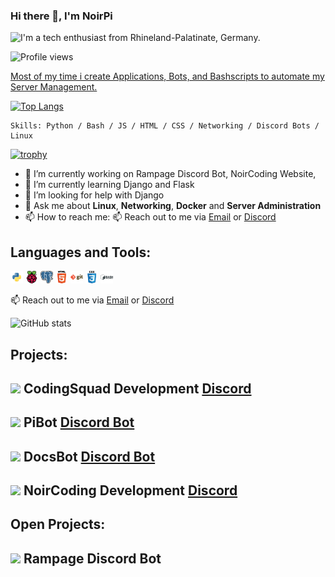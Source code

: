 ### Hi there 👋, I'm NoirPi
![I'm a tech enthusiast from **Rhineland-Palatinate, Germany**.](https://i.ibb.co/Qf4zQrq/banner.png)

![Profile views](https://gpvc.arturio.dev/NoirPi) <a href="https://github.com/noirpi">


Most of my time i create Applications, Bots, and Bashscripts to automate my Server Management.

[![Top Langs](https://github-readme-stats.vercel.app/api/top-langs/?username=NoirPi)](https://github.com/anuraghazra/github-readme-stats)
```
Skills: Python / Bash / JS / HTML / CSS / Networking / Discord Bots / Linux 
```
[![trophy](https://github-profile-trophy.vercel.app/?username=NoirPi)](https://github.com/ryo-ma/github-profile-trophy)
- 🔭 I’m currently working on Rampage Discord Bot, NoirCoding Website,  
- 🌱 I’m currently learning Django and Flask 
- 🤔 I’m looking for help with Django 
- 💬 Ask me about **Linux**, **Networking**, **Docker** and **Server Administration** 
- 📫 How to reach me: 📫 Reach out to me via [Email](mailto:noirpi@noircoding.de) or [Discord](https://discord.gg/R6qAmWy) 


## **Languages and Tools:**

<code><img height="20" src="https://raw.githubusercontent.com/github/explore/80688e429a7d4ef2fca1e82350fe8e3517d3494d/topics/python/python.png"></code>
<code><img height="20" src="https://raw.githubusercontent.com/github/explore/80688e429a7d4ef2fca1e82350fe8e3517d3494d/topics/raspberry-pi/raspberry-pi.png"></code>
<code><img height="20" src="https://raw.githubusercontent.com/github/explore/80688e429a7d4ef2fca1e82350fe8e3517d3494d/topics/postgresql/postgresql.png"></code>
<code><img height="20" src="https://raw.githubusercontent.com/github/explore/80688e429a7d4ef2fca1e82350fe8e3517d3494d/topics/html/html.png"></code>
<code><img height="20" src="https://raw.githubusercontent.com/github/explore/80688e429a7d4ef2fca1e82350fe8e3517d3494d/topics/git/git.png"></code>
<code><img height="20" src="https://raw.githubusercontent.com/github/explore/80688e429a7d4ef2fca1e82350fe8e3517d3494d/topics/css/css.png"></code>
<code><img height="20" src="https://raw.githubusercontent.com/github/explore/80688e429a7d4ef2fca1e82350fe8e3517d3494d/topics/bash/bash.png"></code>

📫 Reach out to me via [Email](mailto:noirpi@noircoding.de) or [Discord](https://discord.gg/R6qAmWy)

![GitHub stats](https://github-readme-stats.vercel.app/api?username=NoirPi&show_icons=true&count_private=true)  

## Projects:

## <a href="https://www.codingsquad.net"> <img src="https://cdn.codingsquad.net/cs_logo128.png" height="48px"></a> **CodingSquad Development [Discord](https://codingsquad.net/)**
## <a href="https://top.gg/bot/533956696347901972"> <img src="https://i.ibb.co/YX1DfTc/logo-noir.png" height="48px"></a> **PiBot [Discord Bot](https://top.gg/bot/533956696347901972)**
## <a href="https://discordapp.com/oauth2/authorize?client_id=503988007347552267&scope=bot"> <img src="https://cdn.discordapp.com/avatars/503988007347552267/72f6b45d96f01a478a6ded8695f4d4e4.webp" height="48px"></a> **DocsBot [Discord Bot](https://discordapp.com/oauth2/authorize?client_id=503988007347552267&scope=bot)**
## <a href="https://www.noircoding.de"> <img src="https://i.ibb.co/YX1DfTc/logo-noir.png" height="48px"></a> **NoirCoding Development [Discord](https://discord.gg/R6qAmWy)**

## Open Projects:
## <a href="#"> <img src="https://cdn.discordapp.com/avatars/700672221063938080/3b1321fccb8874f6bf246c6560013d65.webp" height="48px"></a> **Rampage Discord Bot**


